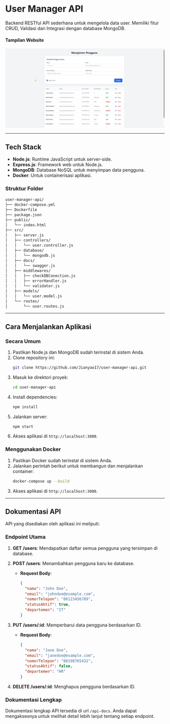 # User Manager API

Backend RESTful API sederhana untuk mengelola data user. Memiliki fitur CRUD, Validasi dan Integrasi dengan database MongoDB.

#### Tampilan Website
![Screenshot Tampilan Web](public/img/website.png)

---

## Tech Stack
- **Node.js**: Runtime JavaScript untuk server-side.
- **Express.js**: Framework web untuk Node.js.
- **MongoDB**: Database NoSQL untuk menyimpan data pengguna.
- **Docker**: Untuk containerisasi aplikasi.

### Struktur Folder
```
user-manager-api/
├── docker-compose.yml
├── Dockerfile
├── package.json
├── public/
│   └── index.html
├── src/
│   ├── server.js
│   ├── controllers/
│   │   └── user.controller.js
│   ├── database/
│   │   └── mongodb.js
│   ├── docs/
│   │   └── swagger.js
│   ├── middlewares/
│   │   ├── checkDBConection.js
│   │   ├── errorHandler.js
│   │   └── validator.js
│   ├── models/
│   │   └── user.model.js
│   └── routes/
│       └── user.routes.js
```

---

## Cara Menjalankan Aplikasi

### Secara Umum
1. Pastikan Node.js dan MongoDB sudah terinstal di sistem Anda.
2. Clone repository ini:
   ```bash
   git clone https://github.com/Jianyao17/user-manager-api.git
   ```
3. Masuk ke direktori proyek:
   ```bash
   cd user-manager-api
   ```
4. Install dependencies:
   ```bash
   npm install
   ```
5. Jalankan server:
   ```bash
   npm start
   ```
6. Akses aplikasi di `http://localhost:3000`.

### Menggunakan Docker
1. Pastikan Docker sudah terinstal di sistem Anda.
2. Jalankan perintah berikut untuk membangun dan menjalankan container:
   ```bash
   docker-compose up --build
   ```
3. Akses aplikasi di `http://localhost:3000`.

---

## Dokumentasi API
API yang disediakan oleh aplikasi ini meliputi:

### Endpoint Utama
1. **GET /users**: Mendapatkan daftar semua pengguna yang tersimpan di database.

2. **POST /users**: Menambahkan pengguna baru ke database.
   - **Request Body**:
     ```json
     {
       "nama": "John Doe",
       "email": "johndoe@example.com",
       "nomorTelepon": "08123456789",
       "statusAktif": true,
       "departemen": "IT"
     }
     ```

3. **PUT /users/:id**: Memperbarui data pengguna berdasarkan ID.
   - **Request Body**:
     ```json
     {
       "nama": "Jane Doe",
       "email": "janedoe@example.com",
       "nomorTelepon": "08198765432",
       "statusAktif": false,
       "departemen": "HR"
     }
     ```

4. **DELETE /users/:id**: Menghapus pengguna berdasarkan ID.

### Dokumentasi Lengkap
Dokumentasi lengkap API tersedia di url `/api-docs`. Anda dapat mengaksesnya untuk melihat detail lebih lanjut tentang setiap endpoint.

